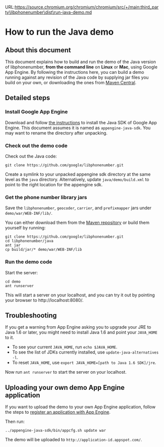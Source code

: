 URL:https://source.chromium.org/chromium/chromium/src/+/main:third_party\libphonenumber\dist\run-java-demo.md
# How to run the Java demo

## About this document

This document explains how to build and run the demo of the Java version of
libphonenumber, **from the command line** on **Linux** or **Mac**, using Google
App Engine. By following the instructions here, you can build a demo running
against any revision of the Java code by supplying jar files you build on your
own, or downloading the ones from [Maven
Central](http://repo1.maven.org/maven2/com/googlecode/libphonenumber/libphonenumber/).

## Detailed steps

### Install Google App Engine

Download and follow [the
instructions](http://cloud.google.com/appengine/downloads) to install the Java
SDK of Google App Engine. This document assumes it is named as
`appengine-java-sdk`. You may want to rename the directory after unpacking.

### Check out the demo code

Check out the Java code:

```
git clone https://github.com/google/libphonenumber.git
```

Create a symlink to your unpacked appengine sdk directory at the same level as
the `java` directory. Alternatively, update `java/demo/build.xml` to point to
the right location for the appengine sdk.

### Get the phone number library jars

Save the `libphonenumber`, `geocoder`, `carrier`, and `prefixmapper` jars under
`demo/war/WEB-INF/lib/`.

You can either download them from the  [Maven
repository](http://repo1.maven.org/maven2/com/googlecode/libphonenumber/) or
build them yourself by running:

```
git clone https://github.com/google/libphonenumber.git
cd libphonenumber/java
ant jar
cp build/jar/* demo/war/WEB-INF/lib
```

### Run the demo code

Start the server:

```
cd demo
ant runserver
```

This will start a server on your localhost, and you can try it out by pointing
your browser to http://localhost:8080/.

## Troubleshooting

If you get a warning from App Engine asking you to upgrade your JRE to Java 1.6
or later, you might need to install Java 1.6 and point your `JAVA_HOME` to it.

*   To see your current `JAVA_HOME`, run `echo $JAVA_HOME`.
*   To see the list of JDKs currently installed, use `update-java-alternatives
    -l`.
*   To reset `JAVA_HOME`, use `export JAVA_HOME=[path to Java 1.6 SDK]/jre`.

Now run `ant runserver` to start the server on your localhost.

## Uploading your own demo App Engine application

If you want to upload the demo to your own App Engine application, follow the
steps to [register an application with App
Engine](http://cloud.google.com/appengine/docs/standard/java/gettingstarted/deploying-the-application).

Then run:

```
../appengine-java-sdk/bin/appcfg.sh update war
```

The demo will be uploaded to `http://application-id.appspot.com/`.
